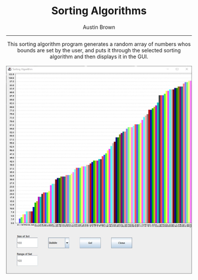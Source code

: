 <h1 align="center">Sorting Algorithms</h1>
<p align="center"> 
	Austin Brown
</p>

-----

<p align="center">
  This sorting algorithm program generates a random array of numbers whos bounds are set by the user, and puts it through the selected sorting algorithm and then displays it in the GUI.
	<br>
  <br>
	<img  align="center" src="https://github.com/austinbrown99/Sorting-Algorithms/blob/master/sortingAlgorithmScreenshot.png.jpg"
     	alt="Currency Converter Application">
<p>

